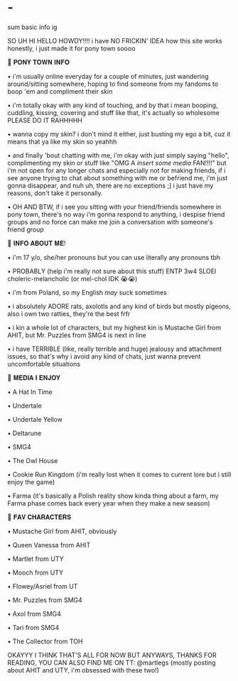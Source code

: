 # -
sum basic info ig 

SO UH HI HELLO HOWDY!!!!
i have NO FRICKIN' IDEA how this site works honestly, i just made it for pony town soooo


🪷 𝐏𝐎𝐍𝐘 𝐓𝐎𝐖𝐍 𝐈𝐍𝐅𝐎

• i'm usually online everyday for a couple of minutes, just wandering around/sitting somewhere, hoping to find someone from my fandoms to boop 'em and compliment their skin

• i'm totally okay with any kind of touching, and by that i mean booping, cuddling, kissing, covering and stuff like that, it's actually so wholesome PLEASE DO IT RAHHHHH

• wanna copy my skin? i don't mind it either, just busting my ego a bit, cuz it means that ya like my skin so yeahhh

• and finally 'bout chatting with me, i'm okay with just simply saying "hello", complimenting my skin or stuff like "OMG A *insert some media* FAN!!!!" but i'm not open for any longer chats and especially not for making friends, if i see anyone trying to chat about something with me or befriend me, i'm just gonna disappear, and nuh uh, there are no exceptions ;] i just have my reasons, don't take it personally.

• OH AND BTW, if i see you sitting with your friend/friends somewhere in pony town, there's no way i'm gonna respond to anything, i despise friend groups and no force can make me join a conversation with someone's friend group


🪷 𝐈𝐍𝐅𝐎 𝐀𝐁𝐎𝐔𝐓 𝐌𝐄!

• i'm 17 y/o, she/her pronouns but you can use literally any pronouns tbh

• PROBABLY (help i'm really not sure about this stuff) ENTP 3w4 SLOEI choleric-melancholic (or mel-chol IDK 😭😭)

• i'm from Poland, so my English *may* suck sometimes

• i absolutely ADORE rats, axolotls and any kind of birds but mostly pigeons, also i own two ratties, they're the best frfr

• i kin a whole lot of characters, but my highest kin is Mustache Girl from AHIT, but Mr. Puzzles from SMG4 is next in line

• i have TERRIBLE (like, really terrible and huge) jealousy and attachment issues, so that's why i avoid any kind of chats, just wanna prevent uncomfortable situations 


🪷 𝐌𝐄𝐃𝐈𝐀 𝐈 𝐄𝐍𝐉𝐎𝐘

• A Hat In Time

• Undertale 

• Undertale Yellow 

• Deltarune 

• SMG4 

• The Owl House 

• Cookie Run Kingdom (i'm really lost when it comes to current lore but i still enjoy the game)

• Farma (it's basically a Polish reality show kinda thing about a farm, my Farma phase comes back every year when they make a new season) 


🪷 𝐅𝐀𝐕 𝐂𝐇𝐀𝐑𝐀𝐂𝐓𝐄𝐑𝐒

• Mustache Girl from AHIT, obviously

• Queen Vanessa from AHIT

• Martlet from UTY 

• Mooch from UTY

• Flowey/Asriel from UT

• Mr. Puzzles from SMG4

• Axol from SMG4

• Tari from SMG4

• The Collector from TOH


OKAYYY I THINK THAT'S ALL FOR NOW
BUT ANYWAYS, THANKS FOR READING, YOU CAN ALSO FIND ME ON TT: @martlegs 
(mostly posting about AHIT and UTY, i'm obsessed with these two!) 
